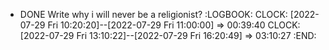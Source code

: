 - DONE Write why i will never be a religionist?
  :LOGBOOK:
  CLOCK: [2022-07-29 Fri 10:20:20]--[2022-07-29 Fri 11:00:00] =>  00:39:40
  CLOCK: [2022-07-29 Fri 13:10:22]--[2022-07-29 Fri 16:20:49] =>  03:10:27
  :END: